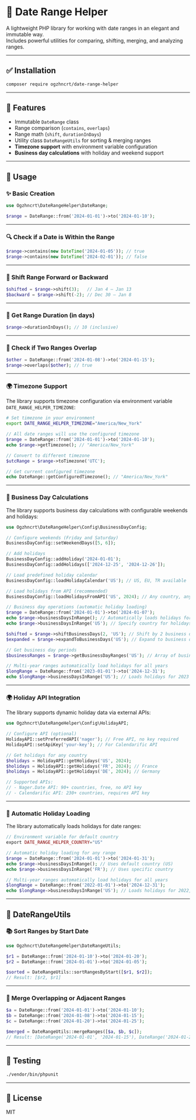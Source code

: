# 📅 Date Range Helper

A lightweight PHP library for working with date ranges in an elegant and immutable way.  
Includes powerful utilities for comparing, shifting, merging, and analyzing ranges.

---

## ✅ Installation

```bash
composer require ogzhncrt/date-range-helper
```

---

## 🧠 Features

- Immutable `DateRange` class
- Range comparison (`contains`, `overlaps`)
- Range math (`shift`, `durationInDays`)
- Utility class `DateRangeUtils` for sorting & merging ranges
- **Timezone support** with environment variable configuration
- **Business day calculations** with holiday and weekend support

---

## 🚀 Usage

### ✨ Basic Creation

```php
use Ogzhncrt\DateRangeHelper\DateRange;

$range = DateRange::from('2024-01-01')->to('2024-01-10');
```

---

### 🔍 Check if a Date is Within the Range

```php
$range->contains(new DateTime('2024-01-05')); // true
$range->contains(new DateTime('2024-02-01')); // false
```

---

### 🔁 Shift Range Forward or Backward

```php
$shifted = $range->shift(3);   // Jan 4 – Jan 13
$backward = $range->shift(-2); // Dec 30 – Jan 8
```

---

### 📏 Get Range Duration (in days)

```php
$range->durationInDays(); // 10 (inclusive)
```

---

### 🔗 Check if Two Ranges Overlap

```php
$other = DateRange::from('2024-01-08')->to('2024-01-15');
$range->overlaps($other); // true
```

---

### 🌍 Timezone Support

The library supports timezone configuration via environment variable `DATE_RANGE_HELPER_TIMEZONE`:

```bash
# Set timezone in your environment
export DATE_RANGE_HELPER_TIMEZONE="America/New_York"
```

```php
// All date ranges will use the configured timezone
$range = DateRange::from('2024-01-01')->to('2024-01-10');
echo $range->getTimezone(); // "America/New_York"

// Convert to different timezone
$utcRange = $range->toTimezone('UTC');

// Get current configured timezone
echo DateRange::getConfiguredTimezone(); // "America/New_York"
```

---

### 💼 Business Day Calculations

The library supports business day calculations with configurable weekends and holidays:

```php
use Ogzhncrt\DateRangeHelper\Config\BusinessDayConfig;

// Configure weekends (Friday and Saturday)
BusinessDayConfig::setWeekendDays([5, 6]);

// Add holidays
BusinessDayConfig::addHoliday('2024-01-01');
BusinessDayConfig::addHolidays(['2024-12-25', '2024-12-26']);

// Load predefined holiday calendar
BusinessDayConfig::loadHolidayCalendar('US'); // US, EU, TR available

// Load holidays from API (recommended)
BusinessDayConfig::loadHolidaysFromAPI('US', 2024); // Any country, any year

// Business day operations (automatic holiday loading)
$range = DateRange::from('2024-01-01')->to('2024-01-07');
echo $range->businessDaysInRange(); // Automatically loads holidays for the range
echo $range->businessDaysInRange('US'); // Specify country for holidays

$shifted = $range->shiftBusinessDays(2, 'US'); // Shift by 2 business days
$expanded = $range->expandToBusinessDays('US'); // Expand to business days only

// Get business day periods
$businessRanges = $range->getBusinessDayRanges('US'); // Array of business day periods

// Multi-year ranges automatically load holidays for all years
$longRange = DateRange::from('2023-01-01')->to('2024-12-31');
echo $longRange->businessDaysInRange('US'); // Loads holidays for 2023 and 2024
```

---

### 🌍 Holiday API Integration

The library supports dynamic holiday data via external APIs:

```php
use Ogzhncrt\DateRangeHelper\Config\HolidayAPI;

// Configure API (optional)
HolidayAPI::setPreferredAPI('nager'); // Free API, no key required
HolidayAPI::setApiKey('your-key'); // For Calendarific API

// Get holidays for any country
$holidays = HolidayAPI::getHolidays('US', 2024);
$holidays = HolidayAPI::getHolidays('FR', 2024); // France
$holidays = HolidayAPI::getHolidays('DE', 2024); // Germany

// Supported APIs:
// - Nager.Date API: 90+ countries, free, no API key
// - Calendarific API: 230+ countries, requires API key
```

---

### 🔄 Automatic Holiday Loading

The library automatically loads holidays for date ranges:

```php
// Environment variable for default country
export DATE_RANGE_HELPER_COUNTRY="US"

// Automatic holiday loading for any range
$range = DateRange::from('2024-01-01')->to('2024-01-31');
echo $range->businessDaysInRange(); // Uses default country (US)
echo $range->businessDaysInRange('FR'); // Uses specific country

// Multi-year ranges automatically load holidays for all years
$longRange = DateRange::from('2022-01-01')->to('2024-12-31');
echo $longRange->businessDaysInRange('US'); // Loads holidays for 2022, 2023, 2024
```

---

## 🧰 DateRangeUtils

### 📚 Sort Ranges by Start Date

```php
use Ogzhncrt\DateRangeHelper\DateRangeUtils;

$r1 = DateRange::from('2024-01-10')->to('2024-01-20');
$r2 = DateRange::from('2024-01-01')->to('2024-01-05');

$sorted = DateRangeUtils::sortRangesByStart([$r1, $r2]);
// Result: [$r2, $r1]
```

---

### 🧪 Merge Overlapping or Adjacent Ranges

```php
$a = DateRange::from('2024-01-01')->to('2024-01-10');
$b = DateRange::from('2024-01-08')->to('2024-01-15');
$c = DateRange::from('2024-01-20')->to('2024-01-25');

$merged = DateRangeUtils::mergeRanges([$a, $b, $c]);
// Result: [DateRange('2024-01-01', '2024-01-15'), DateRange('2024-01-20', '2024-01-25')]
```

---

## 🧪 Testing

```bash
./vendor/bin/phpunit
```

---

## 📄 License

MIT
